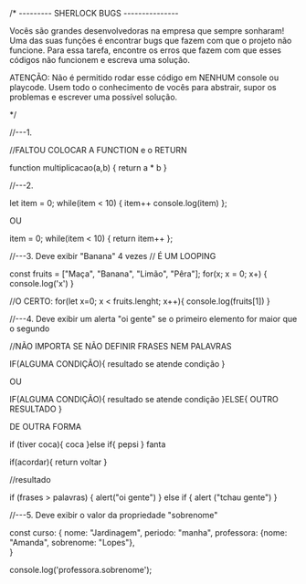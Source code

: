 /* --------- SHERLOCK BUGS --------------- 

Vocês são grandes desenvolvedoras na empresa que sempre sonharam! Uma das suas funções é 
encontrar bugs que fazem com que o projeto não funcione. Para essa tarefa, encontre os erros que fazem com que esses códigos não funcionem e escreva uma solução.

ATENÇÃO: Não é permitido rodar esse código em NENHUM console ou playcode. Usem todo o conhecimento
de vocês para abstrair, supor os problemas e escrever uma possível solução.

*/


//---1.

//FALTOU COLOCAR A FUNCTION e o RETURN

function multiplicacao(a,b) {
    return a * b
}

//---2. 

let item = 0;
while(item < 10) {
    item++
    console.log(item)
};

OU

item = 0;
while(item < 10) {
    return item++
};


//---3. Deve exibir "Banana" 4 vezes // É UM LOOPING 

const fruits = ["Maça", "Banana", "Limão", "Pêra"];
for(x; x = 0; x+) {
    console.log('x')
}

//O CERTO:
for(let x=0; x < fruits.lenght; x++){
    console.log(fruits[1])
}

//---4. Deve exibir um alerta "oi gente" se o primeiro elemento for maior que o segundo

//NÃO IMPORTA SE NÃO DEFINIR FRASES NEM PALAVRAS

IF(ALGUMA CONDIÇÃO){
    resultado se atende condição
}

OU 

IF(ALGUMA CONDIÇÃO){
    resultado se atende condição
}ELSE{
    OUTRO RESULTADO 
}

DE OUTRA FORMA

if (tiver coca){
    coca
}else if{
    pepsi
} fanta

if(acordar){
    return voltar
}

//resultado

if (frases > palavras) {
    alert("oi gente")
} else if {
    alert ("tchau gente")
}


//---5. Deve exibir o valor da propriedade "sobrenome"


const curso: {
  nome: "Jardinagem",
  periodo: "manha",
  professora: {nome: "Amanda", sobrenome: "Lopes"},    
  } 
  
  console.log('professora.sobrenome');
